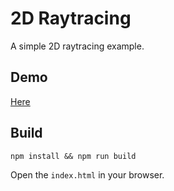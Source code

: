 # 2D Raytracing

A simple 2D raytracing example.

## Demo

[Here](https://bertmaurau.be/projects/visualizations-and-simulations/2d-raycasting/)


## Build

```
npm install && npm run build
```

Open the `index.html` in your browser.
